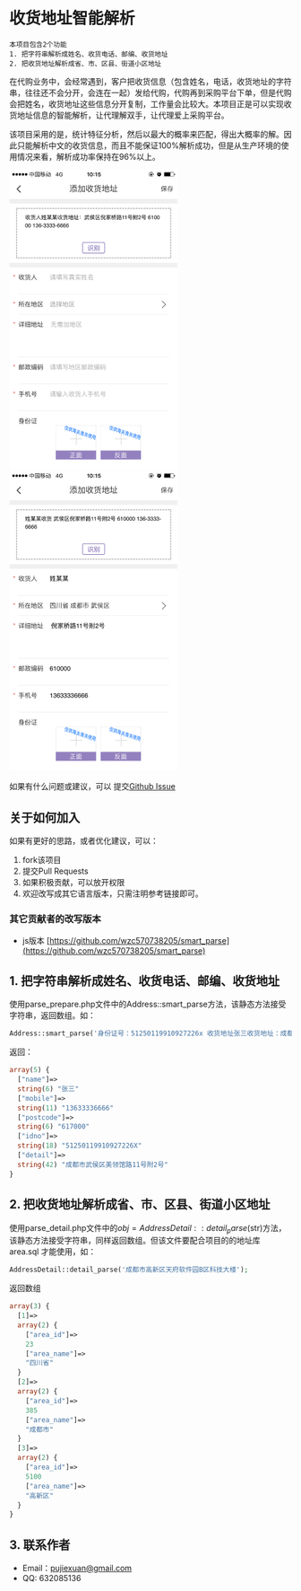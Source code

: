 # 收货地址智能解析
````
本项目包含2个功能
1. 把字符串解析成姓名、收货电话、邮编、收货地址
2. 把收货地址解析成省、市、区县、街道小区地址
````
在代购业务中，会经常遇到，客户把收货信息（包含姓名，电话，收货地址的字符串，往往还不会分开，会连在一起）发给代购，代购再到采购平台下单，但是代购会把姓名，收货地址这些信息分开复制，工作量会比较大。本项目正是可以实现收货地址信息的智能解析，让代理解双手，让代理爱上采购平台。

该项目采用的是，统计特征分析，然后以最大的概率来匹配，得出大概率的解。因此只能解析中文的收货信息，而且不能保证100%解析成功，但是从生产环境的使用情况来看，解析成功率保持在96%以上。

<img src="img/1.png" width="300" >
<img src="img/2.png" width="300" >

如果有什么问题或建议，可以
提交[Github Issue](https://github.com/pupuk/address-smart-parse/issues)

## 关于如何加入
如果有更好的思路，或者优化建议，可以：

1. fork该项目
1. 提交Pull Requests
1. 如果积极贡献，可以放开权限
1. 欢迎改写成其它语言版本，只需注明参考链接即可。

### 其它贡献者的改写版本
- js版本 [https://github.com/wzc570738205/smart_parse](https://github.com/wzc570738205/smart_parse)

## 1. 把字符串解析成姓名、收货电话、邮编、收货地址
使用parse_prepare.php文件中的Address::smart_parse方法，该静态方法接受字符串，返回数组。如：

```php
Address::smart_parse('身份证号：51250119910927226x 收货地址张三收货地址：成都市武侯区美领馆路11号附2号 617000  136-3333-6666 ');
```

返回：
```php
array(5) {
  ["name"]=>
  string(6) "张三"
  ["mobile"]=>
  string(11) "13633336666"
  ["postcode"]=>
  string(6) "617000"
  ["idno"]=>
  string(18) "51250119910927226X"
  ["detail"]=>
  string(42) "成都市武侯区美领馆路11号附2号"
}
```


## 2. 把收货地址解析成省、市、区县、街道小区地址
使用parse_detail.php文件中的$obj = AddressDetail::detail_parse($str)方法，该静态方法接受字符串，同样返回数组。但该文件要配合项目的的地址库 area.sql 才能使用，如：
```php
AddressDetail::detail_parse('成都市高新区天府软件园B区科技大楼');
```

返回数组
```php
array(3) {
  [1]=>
  array(2) {
    ["area_id"]=>
    23
    ["area_name"]=>
    "四川省"
  }
  [2]=>
  array(2) {
    ["area_id"]=>
    385
    ["area_name"]=>
    "成都市"
  }
  [3]=>
  array(2) {
    ["area_id"]=>
    5100
    ["area_name"]=>
    "高新区"
  }
}
```


## 3. 联系作者
* Email：pujiexuan@gmail.com
* QQ: 632085136
